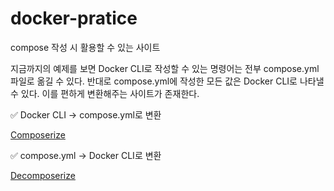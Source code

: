 # docker-pratice

compose 작성 시 활용할 수 있는 사이트

지금까지의 예제를 보면 Docker CLI로 작성할 수 있는 명령어는 전부 compose.yml 파일로 옮길 수 있다. 반대로 compose.yml에 작성한 모든 값은 Docker CLI로 나타낼 수 있다. 이를 편하게 변환해주는 사이트가 존재한다.

✅ Docker CLI → compose.yml로 변환

[Composerize](https://www.composerize.com/)

✅ compose.yml → Docker CLI로 변환

[Decomposerize](https://www.decomposerize.com/)
